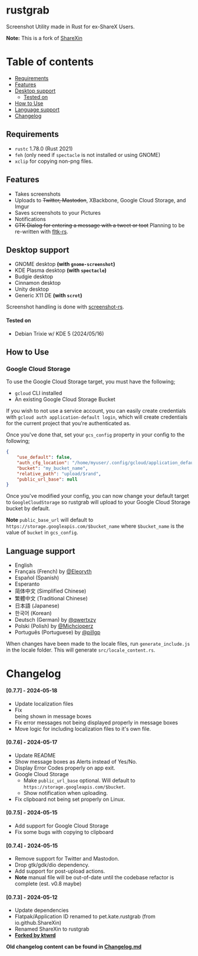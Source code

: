 # rustgrab
Screenshot Utility made in Rust for ex-ShareX Users.

**Note:** This is a fork of [ShareXin](https://github.com/sharexin/sharexin)

# Table of contents
* [Requirements](#requirements)
* [Features](#features)
* [Desktop support](#desktop-support)
    * [Tested on](#tested-on)
* [How to Use](#how-to-use)
* [Language support](#language-support)
* [Changelog](#changelog)

## Requirements
* `rustc` 1.78.0 (Rust 2021)
* `feh` (only need if `spectacle` is not installed or using GNOME)
* `xclip` for copying non-png files.

## Features
* Takes screenshots
* Uploads to ~~Twitter, Mastodon~~, XBackbone, Google Cloud Storage, and Imgur
* Saves screenshots to your Pictures
* Notifications
* ~~GTK Dialog for entering a message with a tweet or toot~~ Planning to be re-written with [fltk-rs](https://crates.io/crates/fltk).

## Desktop support
- GNOME desktop **(with `gnome-screenshot`)**
- KDE Plasma desktop **(with `spectacle`)**
- Budgie desktop
- Cinnamon desktop
- Unity desktop
- Generic X11 DE **(with `scrot`)**

Screenshot handling is done with [screenshot-rs](https://crates.io/crates/screenshot-rs).
#### Tested on
- Debian Trixie w/ KDE 5 (2024/05/16)

## How to Use

### Google Cloud Storage
To use the Google Cloud Storage target, you must have the following;
- `gcloud` CLI installed
- An existing Google Cloud Storage Bucket

If you wish to not use a service account, you can easily create credentials with `gcloud auth application-default login`, which will create credentials for the current project that you're authenticated as.

Once you've done that, set your `gcs_config` property in your config to the following;
```json
{
    "use_default": false,
    "auth_cfg_location": "/home/myuser/.config/gcloud/application_default_credentials.json",
    "bucket": "my_bucket_name",
    "relative_path": "upload/$rand",
    "public_url_base": null
}
```

Once you've modified your config, you can now change your default target to `GoogleCloudStorage` so rustgrab will upload to your Google Cloud Storage bucket by default.

**Note** `public_base_url` will default to `https://storage.googleapis.com/$bucket_name` where `$bucket_name` is the value of `bucket` in `gcs_config`.

## Language support
* English
* Français (French) by [@Eleoryth](https://twitter.com/Eleoryth)
* Español (Spanish)
* Esperanto
* 简体中文 (Simplified Chinese)
* 繁體中文 (Traditional Chinese)
* 日本語 (Japanese)
*  한국어 (Korean)
* Deutsch (German) by [@qwertxzy](https://twitter.com/qwertxzy)
* Polski (Polish) by [@Michcioperz](https://twitter.com/Michcioperz)
* Português (Portuguese) by [@pillgp](https://twitter.com/pillgp)

When changes have been made to the locale files, run `generate_include.js` in the locale folder. This will generate `src/locale_content.rs`.

# Changelog
#### [0.7.7] - 2024-05-18
- Update localization files
- Fix <br> being shown in message boxes
- Fix error messages not being displayed properly in message boxes
- Move logic for including localization files to it's own file.

#### [0.7.6] - 2024-05-17
- Update README
- Show message boxes as Alerts instead of Yes/No.
- Display Error Codes properly on app exit.
- Google Cloud Storage
    - Make `public_url_base` optional. Will default to `https://storage.googleapis.com/$bucket`.
    - Show notification when uploading.
- Fix clipboard not being set properly on Linux.

#### [0.7.5] - 2024-05-15
- Add support for Google Cloud Storage
- Fix some bugs with copying to clipboard

#### [0.7.4] - 2024-05-15
- Remove support for Twitter and Mastodon.
- Drop gtk/gdk/dio dependency.
- Add support for post-upload actions.
- **Note** manual file will be out-of-date until the codebase refactor is complete (est. v0.8 maybe)

#### [0.7.3] - 2024-05-12
- Update dependencies
- Flatpak/Application ID renamed to pet.kate.rustgrab (from io.github.ShareXin)
- Renamed ShareXin to rustgrab
- **[Forked by ktwrd](https://github.com/ktwrd/rustgrab)**


**Old changelog content can be found in [Changelog.md](Changelog)**